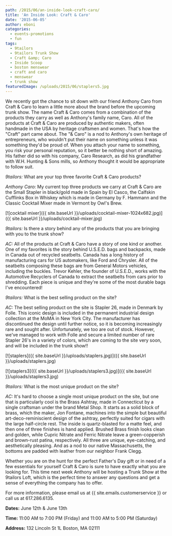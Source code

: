 ```yaml
---
path: /2015/06/an-inside-look-craft-caro/
title: 'An Inside Look: Craft & Caro'
date: '2015-06-05'
author: eboni
categories:
  - events-promotions
  - fun
tags:
  - 9tailors
  - 9tailors Trunk Show
  - Craft &amp; Caro
  - Inside Scoop
  - boston menswear
  - craft and caro
  - menswear
  - trunk show
featuredImage: /uploads/2015/06/staplers5.jpg
---
```

We recently got the chance to sit down with our friend Anthony Caro from Craft & Caro to learn a little more about the brand before the upcoming trunk show. The name Craft & Caro comes from a combination of the products they carry as well as Anthony's family name, Caro. All of the products at Craft & Caro are produced by authentic makers, often handmade in the USA by heritage craftsmen and women. That's how the "Craft" part came about. The "& Caro" is a nod to Anthony's own heritage of entrepreneurs, who wouldn't put their name on something unless it was something they'd be proud of. When you attach your name to something, you risk your personal reputation, so it better be nothing short of amazing. His father did so with his company, Caro Research, as did his grandfather with W.H. Hunting & Sons mills, so Anthony thought it would be appropriate to follow suit.

 _9tailors:_ What are your top three favorite Craft & Caro products?

_Anthony Caro:_ My current top three products we carry at Craft & Caro are the Small Stapler in black/gold made in Spain by El Casco, the Calfskin Cufflinks Box in Whiskey which is made in Germany by F. Hammann and the Classic Cocktail Mixer made in Vermont by Owl's Brew.

[![cocktail mixer]({{ site.baseUrl }}/uploads/cocktail-mixer-1024x682.jpg)]({{ site.baseUrl }}/uploads/cocktail-mixer.jpg)

_9tailors:_ Is there a story behind any of the products that you are bringing with you to the trunk show?

_AC:_ All of the products at Craft & Caro have a story of one kind or another. One of my favorites is the story behind U.S.E.D. bags and backpacks, made in Canada out of recycled seatbelts. Canada has a long history of manufacturing cars for US automakers, like Ford and Chrysler. All of the seatbelts composing these bags are from General Motors vehicles, including the buckles. Trevor Kehler, the founder of U.S.E.D., works with the Automotive Recyclers of Canada to extract the seatbelts from cars prior to shredding. Each piece is unique and they're some of the most durable bags I've encountered!

_9tailors:_ What is the best selling product on the site?

_AC:_ The best selling product on the site is Stapler 26, made in Denmark by Folle. This iconic design is included in the permanent industrial design collection at the MoMA in New York City. The manufacturer has discontinued the design until further notice, so it is becoming increasingly rare and sought after. Unfortunately, we too are out of stock. However, we've managed to work with Folle and secure a limited number of rare Stapler 26's in a variety of colors, which are coming to the site very soon, and will be included in the trunk show!!

[![staplers]({{ site.baseUrl }}/uploads/staplers.jpg)]({{ site.baseUrl }}/uploads/staplers.jpg)

[![staplers3]({{ site.baseUrl }}/uploads/staplers3.jpg)]({{ site.baseUrl }}/uploads/staplers3.jpg)

_9tailors:_ What is the most unique product on the site?

_AC:_ It's hard to choose a single most unique product on the site, but one that is particularly cool is the Brass Ashtray, made in Connecticut by a single craftsman under the brand Metal Shop. It starts as a solid block of brass, which the maker, Jon Fontane, machines into the simple but beautiful art-deco-reminiscient design of the ashtray, perfectly suited for cigars with the large half-circle rest. The inside is quartz-blasted for a matte feel, and then one of three finishes is hand applied. Brushed Brass finish looks clean and golden, while Cupric Nitrate and Ferric Nitrate leave a green-copperish and brown-rust patina, respectively. All three are unique, eye-catching, and aesthetically pleasing. And as a nod to our native Massachusetts, the bottoms are padded with leather from our neighbor Frank Clegg.

Whether you are on the hunt for the perfect Father's Day gift or in need of a few essentials for yourself Craft & Caro is sure to have exactly what you are looking for. This time next week Anthony will be hosting a Trunk Show at the 9tailors Loft, which is the perfect time to answer any questions and get a sense of everything the company has to offer.

For more information, please email us at {{ site.emails.customerservice }} or call us at 617.286.6135.

**Dates:** June 12th & June 13th

**Time:** 11:00 AM to 7:00 PM (Friday) and 11:00 AM to 5:00 PM (Saturday)

**Address:** 132 Lincoln St 1L Boston, MA 02111